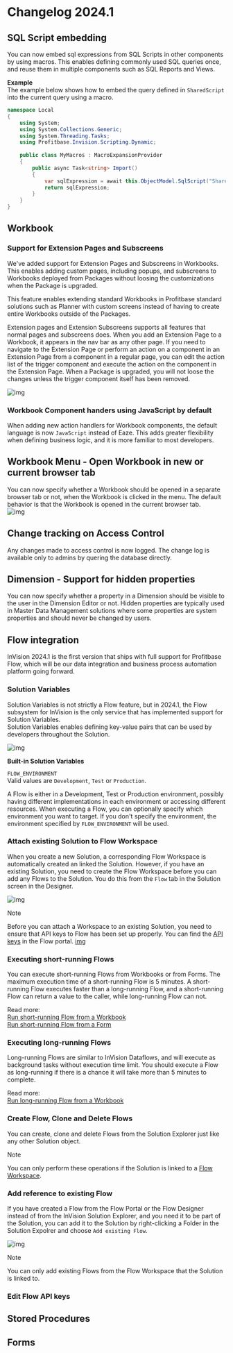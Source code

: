 # Changelog 2024.1

## SQL Script embedding  

You can now embed sql expressions from SQL Scripts in other components by using macros. This enables defining commonly used SQL queries once, and reuse them in multiple components such as SQL Reports and Views.

**Example**  
The example below shows how to embed the query defined in `SharedScript` into the current query using a macro.

```csharp
namespace Local
{
	using System; 
	using System.Collections.Generic;
	using System.Threading.Tasks;
	using Profitbase.Invision.Scripting.Dynamic;
	
	public class MyMacros : MacroExpansionProvider
	{			
		public async Task<string> Import()
		{
			var sqlExpression = await this.ObjectModel.SqlScript("SharedScript").Metadata().GetSqlExpression();
			return sqlExpression;
		}
    }
}
```

## Workbook 

### Support for Extension Pages and Subscreens

We've added support for Extension Pages and Subscreens in Workbooks. This enables adding custom pages, including popups, and subscreens to Workbooks deployed from Packages without loosing the customizations when the Package is upgraded. 

This feature enables extending standard Workbooks in Profitbase standard solutions such as Planner with custom screens instead of having to create entire Workbooks outside of the Packages.  

Extension pages and Extension Subscreens supports all features that normal pages and subscreens does. When you add an Extension Page to a Workbook, it appears in the nav bar as any other page. If you need to navigate to the Extension Page or perform an action on a component in an Extension Page from a component in a regular page, you can edit the action list of the trigger component and execute the action on the component in the Extension Page. When a Package is upgraded, you will not loose the changes unless the trigger component itself has been removed.

![img](../../../images/invision/add-extension-page.png)

### Workbook Component handers using JavaScript by default

When adding new action handlers for Workbook components, the default language is now `JavaScript` instead of Eaze. This adds greater flexibility when defining business logic, and it is more familiar to most developers.

## Workbook Menu - Open Workbook in new or current browser tab  

You can now specify whether a Workbook should be opened in a separate browser tab or not, when the Workbook is clicked in the menu. The default behavior is that the Workbook is opened in the current browser tab.  
![img](../../../images/invision/menu-open-workbooks-in-separate-tabs.png)

## Change tracking on Access Control

Any changes made to access control is now logged. The change log is available only to admins by quering the database directly.

## Dimension - Support for hidden properties

You can now specify whether a property in a Dimension should be visible to the user in the Dimension Editor or not. Hidden properties are typically used in Master Data Management solutions where some properties are system properties and should never be changed by users.

## Flow integration

InVision 2024.1 is the first version that ships with full support for Profitbase Flow, which will be our data integration and business process automation platform going forward. 

### Solution Variables

Solution Variables is not strictly a Flow feature, but in 2024.1, the Flow subsystem for InVision is the only service that has implemented support for Solution Variables.  
Solution Variables enables defining key-value pairs that can be used by developers throughout the Solution.  

![img](../../../images/invision/solution-variables.png)

**Built-in Solution Variables**  

`FLOW_ENVIRONMENT`  
Valid values are `Development`, `Test` or `Production`.  

A Flow is either in a Development, Test or Production environment, possibly having different implementations in each environment or accessing different resources. 
When executing a Flow, you can optionally specify which environment you want to target. If you don't specify the environment, the environment specified by `FLOW_ENVIRONMENT` will be used.  

### Attach existing Solution to Flow Workspace

When you create a new Solution, a corresponding Flow Workspace is automatically created an linked the Solution. However, if you have an existing Solution, you need to create the Flow Workspace before you can add any Flows to the Solution. You do this from the `Flow` tab in the Solution screen in the Designer.

![img](../../../images/invision/create-flow-workspace.png)

> [!NOTE]
> Before you can attach a Workspace to an existing Solution, you need to ensure that API keys to Flow has been set up properly. You can find the [API keys](../../flow/tenants/api-keys.md) in the Flow portal.
> [img](../../../images/invision/flow-api-keys.png)

### Executing short-running Flows

You can execute short-running Flows from Workbooks or from Forms. The maximum execution time of a short-running Flow is 5 minutes. A short-running Flow executes faster than a long-running Flow, and a short-running Flow can return a value to the caller, while long-running Flow can not.

Read more:  
[Run short-running Flow from a Workbook](../../invision/docs/flows/how-to/run-flow-from-workbook.md)  
[Run short-running Flow from a Form](../../invision/docs/flows/how-to/run-flow-from-form-schema.md)

### Executing long-running Flows

Long-running Flows are similar to InVision Dataflows, and will execute as background tasks without execution time limit. You should execute a Flow as long-running if there is a chance it will take more than 5 minutes to complete.

Read more:  
[Run long-running Flow from a Workbook](../../invision/docs/flows/how-to/run-long-running-flow.md)

### Create Flow, Clone and Delete Flows

You can create, clone and delete Flows from the Solution Explorer just like any other Solution object.

> [!NOTE]
> You can only perform these operations if the Solution is linked to a [Flow Workspace](../../flow/workspaces.md).

### Add reference to existing Flow

If you have created a Flow from the Flow Portal or the Flow Designer instead of from the InVision Solution Explorer, and you need it to be part of the Solution, you can add it to the Solution by right-clicking a Folder in the Solution Expolrer and choose `Add existing Flow`.  

![img](../../../images/invision/add-existing-flow-to-solution.png)

> [!NOTE]
> You can only add existing Flows from the Flow Workspace that the Solution is linked to.

### Edit Flow API keys

## Stored Procedures

## Forms
